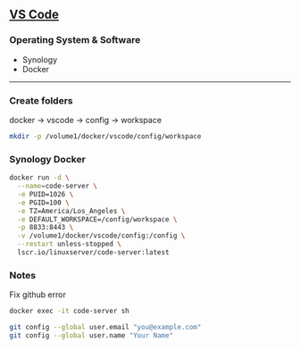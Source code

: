 ## [VS Code](https://github.com/linuxserver/docker-code-server)

### Operating System & Software
- Synology
- Docker

---

### Create folders
docker -> vscode -> config -> workspace
```bash
mkdir -p /volume1/docker/vscode/config/workspace
```

### Synology Docker
```bash
docker run -d \
  --name=code-server \
  -e PUID=1026 \
  -e PGID=100 \
  -e TZ=America/Los_Angeles \
  -e DEFAULT_WORKSPACE=/config/workspace \
  -p 8833:8443 \
  -v /volume1/docker/vscode/config:/config \
  --restart unless-stopped \
  lscr.io/linuxserver/code-server:latest
```

### Notes
Fix github error
```bash
docker exec -it code-server sh

git config --global user.email "you@example.com"
git config --global user.name "Your Name"
```